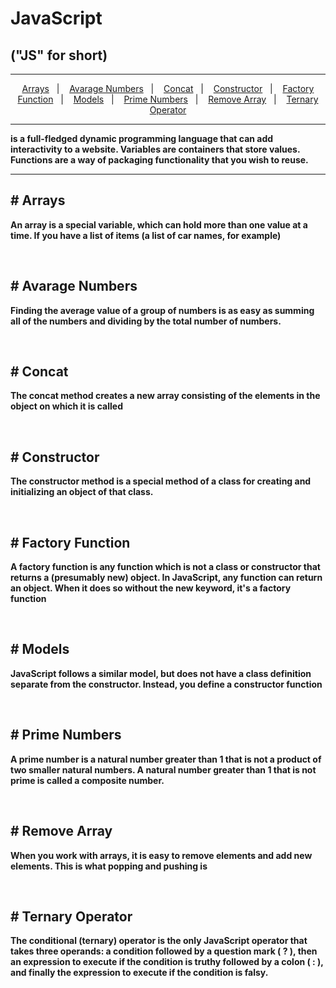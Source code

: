 <h1>JavaScript</h1> 
<h2>("JS" for short)</h2>
<hr>
<p align="center">
  <a href="#-arrays">Arrays</a>&nbsp;&nbsp;&nbsp;|&nbsp;&nbsp;&nbsp;
  <a href="#-avarage-numbers">Avarage Numbers</a>&nbsp;&nbsp;&nbsp;|&nbsp;&nbsp;&nbsp;
  <a href="#-concat">Concat</a>&nbsp;&nbsp;&nbsp;|&nbsp;&nbsp;&nbsp;
  <a href="#-constructor">Constructor</a>&nbsp;&nbsp;&nbsp;|&nbsp;&nbsp;&nbsp;
  <a href="#-factory-function">Factory Function</a>&nbsp;&nbsp;&nbsp;|&nbsp;&nbsp;&nbsp;
  <a href="#-models">Models</a>&nbsp;&nbsp;&nbsp;|&nbsp;&nbsp;&nbsp;
  <a href="#-prime-numbers">Prime Numbers</a>&nbsp;&nbsp;&nbsp;|&nbsp;&nbsp;&nbsp;
  <a href="#-remove-array">Remove Array</a>&nbsp;&nbsp;&nbsp;|&nbsp;&nbsp;&nbsp;
  <a href="#-ternary-operator">Ternary Operator</a>
</p>
<hr>
<p><b>is a full-fledged dynamic programming language that can add interactivity to a website. Variables are containers that store values. Functions are a way of packaging functionality that you wish to reuse.<b></p>
<hr>
<h2># Arrays</h2>
<p> An array is a special variable, which can hold more than one value at a time. If you have a list of items (a list of car names, for example)</p>
<br>
<h2># Avarage Numbers</h2>
<p>Finding the average value of a group of numbers is as easy as summing all of the numbers and dividing by the total number of numbers.</p>
<br>
<h2># Concat</h2>
<p> The concat method creates a new array consisting of the elements in the object on which it is called</p>
<br>
<h2># Constructor</h2>
<p>The constructor method is a special method of a class for creating and initializing an object of that class.</p>
<br>
<h2># Factory Function</h2>
<p>A factory function is any function which is not a class or constructor that returns a (presumably new) object. In JavaScript, any function can return an object. When it does so without the new keyword, it's a factory function</p>
<br>
<h2># Models</h2>
<p>JavaScript follows a similar model, but does not have a class definition separate from the constructor. Instead, you define a constructor function</p>
<br>
<h2># Prime Numbers</h2>
<p>A prime number is a natural number greater than 1 that is not a product of two smaller natural numbers. A natural number greater than 1 that is not prime is called a composite number.</p>
<br>
<h2># Remove Array</h2>
<p>When you work with arrays, it is easy to remove elements and add new elements. This is what popping and pushing is</p>
<br>
<h2># Ternary Operator</h2>
<p>The conditional (ternary) operator is the only JavaScript operator that takes three operands: a condition followed by a question mark ( ? ), then an expression to execute if the condition is truthy followed by a colon ( : ), and finally the expression to execute if the condition is falsy.</p>
